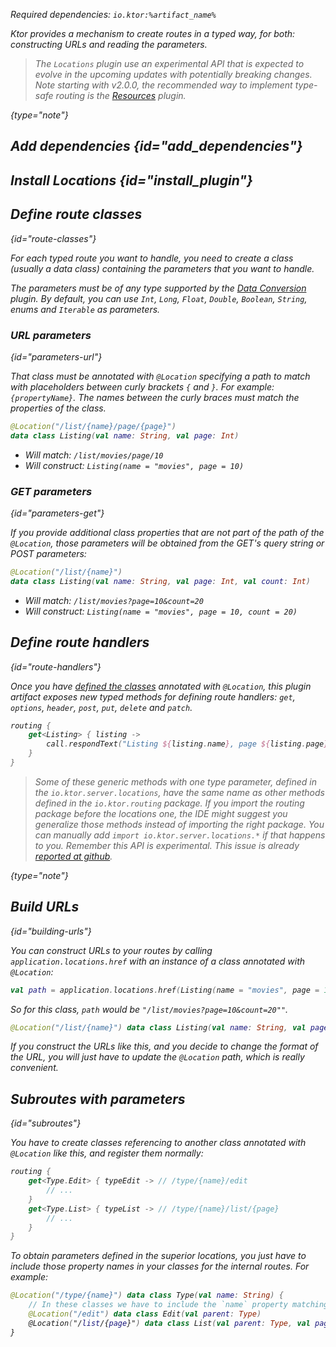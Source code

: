 [//]: # (title: Locations)

<var name="plugin_name" value="Locations"/>
<var name="artifact_name" value="ktor-server-locations"/>

<microformat>
<p>
Required dependencies: <code>io.ktor:%artifact_name%</code>
</p>
<var name="example_name" value="locations"/>
<include src="lib.xml" include-id="download_example"/>
</microformat>


Ktor provides a mechanism to create routes in a typed way, for both:
constructing URLs and reading the parameters.

> The `Locations` plugin use an experimental API that is expected to evolve in the upcoming updates with potentially breaking changes.
> Note starting with v2.0.0, the recommended way to implement type-safe routing is the [Resources](type-safe-routing.md) plugin.
>
{type="note"}


## Add dependencies {id="add_dependencies"}

<include src="lib.xml" include-id="add_ktor_artifact_intro"/>
<include src="lib.xml" include-id="add_ktor_artifact"/>


## Install Locations {id="install_plugin"}

<include src="lib.xml" include-id="install_plugin"/>


## Define route classes
{id="route-classes"}

For each typed route you want to handle, you need to create a class (usually a data class)
containing the parameters that you want to handle.

The parameters must be of any type supported by the [Data Conversion](data-conversion.md) plugin.
By default, you can use `Int`, `Long`, `Float`, `Double`, `Boolean`, `String`, enums and `Iterable` as parameters.

### URL parameters
{id="parameters-url"}

That class must be annotated with `@Location` specifying
a path to match with placeholders between curly brackets `{` and `}`. For example: `{propertyName}`.
The names between the curly braces must match the properties of the class.

```kotlin
@Location("/list/{name}/page/{page}")
data class Listing(val name: String, val page: Int)
```

* Will match: `/list/movies/page/10`
* Will construct: `Listing(name = "movies", page = 10)`

### GET parameters
{id="parameters-get"}

If you provide additional class properties that are not part of the path of the `@Location`,
those parameters will be obtained from the GET's query string or POST parameters:

```kotlin
@Location("/list/{name}")
data class Listing(val name: String, val page: Int, val count: Int)
```

* Will match: `/list/movies?page=10&count=20`
* Will construct: `Listing(name = "movies", page = 10, count = 20)`

## Define route handlers
{id="route-handlers"}

Once you have [defined the classes](#route-classes) annotated with `@Location`,
this plugin artifact exposes new typed methods for defining route handlers:
`get`, `options`, `header`, `post`, `put`, `delete` and `patch`.

```kotlin
routing {
    get<Listing> { listing ->
        call.respondText("Listing ${listing.name}, page ${listing.page}")
    }
}
```

>Some of these generic methods with one type parameter, defined in the `io.ktor.server.locations`, have the same name as other methods defined in the `io.ktor.routing` package. If you import the routing package before the locations one, the IDE might suggest you generalize those methods instead of importing the right package. You can manually add `import io.ktor.server.locations.*` if that happens to you.
>Remember this API is experimental. This issue is already [reported at github](https://github.com/ktorio/ktor/issues/368).
>
{type="note"}

## Build URLs
{id="building-urls"}

You can construct URLs to your routes by calling `application.locations.href` with
an instance of a class annotated with `@Location`:

```kotlin
val path = application.locations.href(Listing(name = "movies", page = 10, count = 20))
```

So for this class, `path` would be `"/list/movies?page=10&count=20""`.

```kotlin
@Location("/list/{name}") data class Listing(val name: String, val page: Int, val count: Int)
```

If you construct the URLs like this, and you decide to change the format of the URL,
you will just have to update the `@Location` path, which is really convenient.

## Subroutes with parameters
{id="subroutes"}

You have to create classes referencing to another class annotated with `@Location` like this, and register them normally:

```kotlin
routing {
    get<Type.Edit> { typeEdit -> // /type/{name}/edit
        // ...
    }
    get<Type.List> { typeList -> // /type/{name}/list/{page}
        // ...
    }
}
```
 
To obtain parameters defined in the superior locations, you just have to include
those property names in your classes for the internal routes. For example:

```kotlin
@Location("/type/{name}") data class Type(val name: String) {
	// In these classes we have to include the `name` property matching the parent.
	@Location("/edit") data class Edit(val parent: Type)
	@Location("/list/{page}") data class List(val parent: Type, val page: Int)
}
```